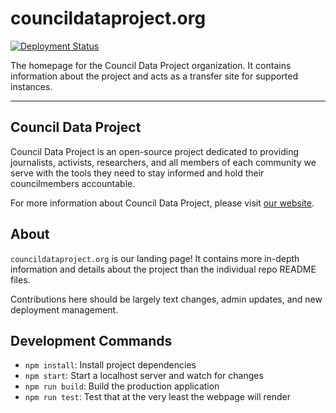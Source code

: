 # councildataproject.org

[![Deployment Status](https://github.com/CouncilDataProject/cdp-homepage/workflows/Build%20and%20Deploy/badge.svg)](https://github.com/CouncilDataProject/cdp-homepage/actions)

The homepage for the Council Data Project organization. It contains information about the project and acts as a transfer site for supported instances.

---

## Council Data Project

Council Data Project is an open-source project dedicated to providing journalists, activists, researchers, and all members of each community we serve with the tools they need to stay informed and hold their councilmembers accountable.

For more information about Council Data Project, please visit [our website](https://councildataproject.org/).

## About

`councildataproject.org` is our landing page! It contains more in-depth information and details about the project than the individual repo README files.

Contributions here should be largely text changes, admin updates, and new deployment management.

## Development Commands

- `npm install`: Install project dependencies
- `npm start`: Start a localhost server and watch for changes
- `npm run build`: Build the production application
- `npm run test`: Test that at the very least the webpage will render
